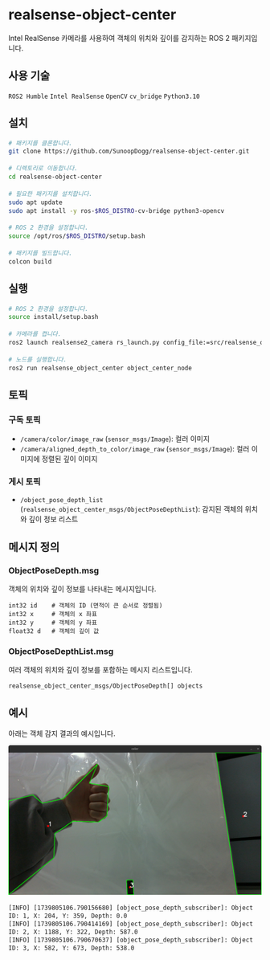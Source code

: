 # realsense-object-center

Intel RealSense 카메라를 사용하여 객체의 위치와 깊이를 감지하는 ROS 2 패키지입니다.

## 사용 기술
`ROS2 Humble` `Intel RealSense` `OpenCV` `cv_bridge` `Python3.10`

## 설치

```bash
# 패키지를 클론합니다.
git clone https://github.com/SunoopDogg/realsense-object-center.git

# 디렉토리로 이동합니다.
cd realsense-object-center

# 필요한 패키지를 설치합니다.
sudo apt update
sudo apt install -y ros-$ROS_DISTRO-cv-bridge python3-opencv

# ROS 2 환경을 설정합니다.
source /opt/ros/$ROS_DISTRO/setup.bash

# 패키지를 빌드합니다.
colcon build
```

## 실행

```bash
# ROS 2 환경을 설정합니다.
source install/setup.bash

# 카메라를 켭니다.
ros2 launch realsense2_camera rs_launch.py config_file:=src/realsense_object_center/camera_params.yaml

# 노드를 실행합니다.
ros2 run realsense_object_center object_center_node
```

## 토픽

### 구독 토픽

- `/camera/color/image_raw` (`sensor_msgs/Image`): 컬러 이미지
- `/camera/aligned_depth_to_color/image_raw` (`sensor_msgs/Image`): 컬러 이미지에 정렬된 깊이 이미지

### 게시 토픽

- `/object_pose_depth_list` (`realsense_object_center_msgs/ObjectPoseDepthList`): 감지된 객체의 위치와 깊이 정보 리스트

## 메시지 정의

### ObjectPoseDepth.msg

객체의 위치와 깊이 정보를 나타내는 메시지입니다.

```plaintext
int32 id    # 객체의 ID (면적이 큰 순서로 정렬됨)
int32 x     # 객체의 x 좌표
int32 y     # 객체의 y 좌표
float32 d   # 객체의 깊이 값
```

### ObjectPoseDepthList.msg

여러 객체의 위치와 깊이 정보를 포함하는 메시지 리스트입니다.

```plaintext
realsense_object_center_msgs/ObjectPoseDepth[] objects
```

## 예시

아래는 객체 감지 결과의 예시입니다.

![예시 이미지](git/exemple.png)
```plaintext
[INFO] [1739805106.790156680] [object_pose_depth_subscriber]: Object ID: 1, X: 204, Y: 359, Depth: 0.0
[INFO] [1739805106.790414169] [object_pose_depth_subscriber]: Object ID: 2, X: 1188, Y: 322, Depth: 587.0
[INFO] [1739805106.790670637] [object_pose_depth_subscriber]: Object ID: 3, X: 582, Y: 673, Depth: 538.0
```